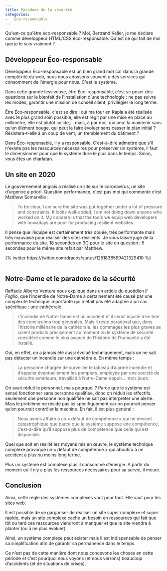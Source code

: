 ```yaml
---
title: Paradoxe de la sécurité
categories:
-   Eco-responsable
---
```


Qu'est-ce qu'être éco-responsable ? Moi, Bertrand Keller, je me déclare comme développeur HTML/CSS éco-responsable. Qu'est ce qui fait de moi que je le suis vraiment ?

## Développeur Éco-responsable

Développeur Éco-responsable est un bien grand mot car dans la grande compléxité du web, nous nous adossons souvent à des services qui consomment de l’énergie pour nous. C'est le système.

Dans cette grande lessiveuse, être Éco-responsable, c’est se poser des questions sur le bienfait de l'installation d‘une technologie : ne pas suivre les modes, garantir une mission de conseil client, privilégier le long terme.

Être Éco-responsable, c'est se dire : oui ma tour en Kapla a été réalisée avec le plus grand soin possible, elle est régit par une mise en place au millimètre, elle est plutôt solide,… mais, à par moi, qui peut la maintenir sans qu’un élément bouge, qui peut la faire évoluer sans casser le plan initial ? Résistera-t-elle à un coup de vent, un tremblement du bâtiment ?

Dans Éco-responsable, il y a responsable. C’est-à-dire admettre que s’il n'existe pas les ressources nécessaires pour préserver un système, il faut le dimensionner pour que le système dure le plus dans le temps. Sinon, vous êtes un charlatan.

## Un site en 2020

Le gouvernement anglais a réalisé un site sur le coronavirus, un site d’urgence a priori. Question performance, c'est pas moi qui commente c’est Matthew Somerville :

> To be clear, I am sure the site was put together under a lot of pressure and constraints. It looks well-coded; I am not doing down anyone who worked on it. My concern is that the tools we equip web developers with nowadays are poor for producing resilient websites.

Il pense que l’équipe est certainement très douée, très performante mais très mauvaise pour réaliser des sites résilients. Je vous laisse juge de la performance du site. 18 secondes en 3G pour le site en question ; 5 secondes pour le même site refait par Matthew.

<div class="center">
	{% twitter https://twitter.com/dracos/status/1251836599421329410 %}
</div>
<br>

## Notre-Dame et le paradoxe de la sécurité

Raffaele Alberto Ventura nous explique dans un article du quotidien *Il Foglio*, que l’incendie de Notre-Dame a certainement été causé par une complexité technique importante qui n'était pas été adaptée à un cas spécifique : une cathédrale.

> L’incendie de Notre-Dame est un accident et il serait injuste d’en tirer des conclusions trop générales. Mais il reste paradoxal que, dans l’histoire millénaire de la cathédrale, les dommages les plus graves se soient produits précisément au moment où le système de sécurité considéré comme le plus avancé de l’histoire de l’humanité a été installé.

Oui, en effet, on a jamais été aussi évolué techniquement, mais on ne sait pas détecter un incendie sur une cathédrale. En même temps :

> La personne chargée de surveiller le tableau d’alarme incendie et d’appeler éventuellement les pompiers, employée par une société de sécurité extérieure, travaillait à Notre-Dame depuis… trois jours.

On avait réduit le personnel, mais pourquoi ? Parce que le système est sensé fonctionner sans personne qualifiée, donc on réduit les effectifs, seulement une personne non qualifiée ne sait pas interpréter une alerte. Mais le problème ne réside pas ici spécifiquement car on pourrait penser qu’on pourrait contrôler la machine. En fait, il est plus général :

> Nous avons affaire à un « défaut de compétence » qui ne devient catastrophique que parce que le système suppose une compétence, c’est-à-dire qu’il suppose plus de compétence que celle qui est disponible.

Quel que soit en réalité les moyens mis en œuvre, le système technique complexe provoque un « défaut de compétence » qui aboutira à un accident à plus ou moins long terme.

Plus un système est complexe plus il consomme d’énergie. A partir du moment où il n‘y a plus les ressources nécessaires pour sa survie, il meure.

## Conclusion

Ainsi, cette règle des systèmes complexes vaut pour tout. Elle vaut pour les sites web.

Il est possible de se gargariser de réaliser un site super complexe et super rapide, mais un site complexe cache un besoin en ressources qui fait que tôt ou tard ces ressources viendront à manquer et que le site viendra à planter (ou à ne plus évoluer).

Ainsi, un système complexe peut exister mais il est indispensable de penser sa simplification afin de garantir sa permanence dans le temps.

Ce n’est pas de cette manière dont nous concevons les choses en cette période et c’est pourquoi nous voyons (et nous verrons) beaucoup d’accidents (et de situations de crises).

